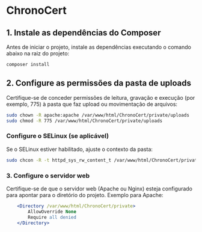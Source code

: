 # ChronoCert

## 1. Instale as dependências do Composer

Antes de iniciar o projeto, instale as dependências executando o comando abaixo na raiz do projeto:

```bash
composer install
```

## 2. Configure as permissões da pasta de uploads

Certifique-se de conceder permissões de leitura, gravação e execução (por exemplo, 775) à pasta que faz upload ou movimentação de arquivos:

```bash
sudo chown -R apache:apache /var/www/html/ChronoCert/private/uploads
sudo chmod -R 775 /var/www/html/ChronoCert/private/uploads
```

### Configure o SELinux (se aplicável)

Se o SELinux estiver habilitado, ajuste o contexto da pasta:

```bash
sudo chcon -R -t httpd_sys_rw_content_t /var/www/html/ChronoCert/private/uploads
```

### 3. Configure o servidor web

Certifique-se de que o servidor web (Apache ou Nginx) esteja configurado para apontar para o diretório do projeto. Exemplo para Apache:

```apache
    <Directory /var/www/html/ChronoCert/private>
        AllowOverride None
        Require all denied
    </Directory>
```